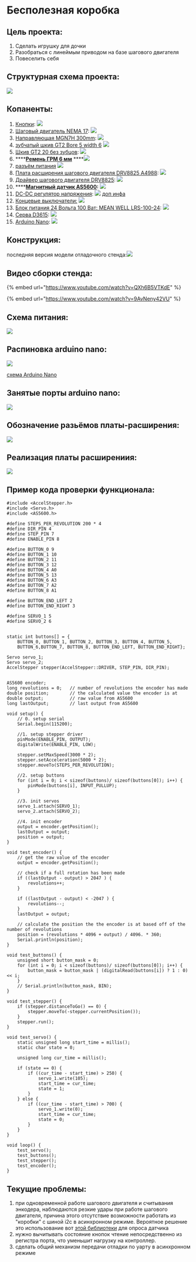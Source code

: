 # Бесполезная коробка

## Цель проекта:

1. Сделать игрушку для дочки
2. Разобраться с линеймым приводом на базе шагового двигателя
3. Повеселить себя

## Структурная схема проекта:

 

![](.gitbook/assets/photo5352776780357939252.jpg)

## Копаненты:



1. [Кнопки](https://aliexpress.ru/item/10pcs-Mini-12mm-Toggle-Rocker-Switch-6-Pins-2-Position-3-Position-ON-OFF-ON-OFF/4000238840867.html?spm=a2g0s.9042311.0.0.264d33edreTiCg&_ga=2.268409480.721664696.1612051115-530682806.1605135245&_gac=1.114393461.1610796936.CjwKCAiAuoqABhAsEiwAdSkVVCUs5nTX80VVDpcnxLvB3kZpXs2zuaedRuR_P9vpGu__abLf1sHESBoCMw4QAvD_BwE): ![](.gitbook/assets/screenshot-from-2021-02-02-12-42-39.png) 
2. [Шаговый двигатель NEMA 17](https://aliexpress.ru/item/4000329570564.html?spm=a2g0o.productlist.0.0.550816d5g7iG02&s=p&ad_pvid=202102171649262241762909808400006084000_1&algo_pvid=74b4ed5f-48ea-4d00-8ceb-39b771c87547&algo_expid=74b4ed5f-48ea-4d00-8ceb-39b771c87547-0&btsid=0b8b15cb16136093662915169e17f0&ws_ab_test=searchweb0_0,searchweb201602_,searchweb201603_): ![](.gitbook/assets/screenshot-from-2021-02-18-03-50-08.png) 
3. [Направляющая MGN7H 300mm](https://aliexpress.ru/item/MGN7-MGN12-MGN15-MGN9-L-100-200-350-500-600-800mm-miniature-linear-rail-slide-1pcs/4000264234020.html?spm=a2g0s.9042311.0.0.264d33edV28rk1&_ga=2.58105772.721664696.1612051115-530682806.1605135245&_gac=1.52601434.1610796936.CjwKCAiAuoqABhAsEiwAdSkVVCUs5nTX80VVDpcnxLvB3kZpXs2zuaedRuR_P9vpGu__abLf1sHESBoCMw4QAvD_BwE): ![](.gitbook/assets/screenshot-from-2021-02-02-12-46-36.png) 
4. [зубчатый шкив GT2 Bore 5 width 6](https://aliexpress.ru/item/High-Quality-GT2-Timing-Pulley-20-teeth-Bore-5mm-8mm-Aluminum-2GT-Synchronous-Wheel-3D-Printer/4000898906136.html?spm=a2g0s.9042311.0.0.264d33edffujk0&_ga=2.61209386.721664696.1612051115-530682806.1605135245&_gac=1.82479716.1610796936.CjwKCAiAuoqABhAsEiwAdSkVVCUs5nTX80VVDpcnxLvB3kZpXs2zuaedRuR_P9vpGu__abLf1sHESBoCMw4QAvD_BwE) ![](.gitbook/assets/screenshot-from-2021-02-02-12-55-43.png) 
5. [Шкив GT2 20 без зубцов](https://aliexpress.ru/item/GT2-Pulley-16-20-Without-Teeth-Pulley-16-20Teeth-OR-without-Teeth-Timing-Gear-Bore-3MM/32512894329.html?spm=a2g0s.9042311.0.0.264d33edSwKw4B&_ga=2.61389354.721664696.1612051115-530682806.1605135245&_gac=1.16302788.1612302785.CjwKCAiAjeSABhAPEiwAqfxURVnAwRXYoBPZ3WxVAR4feCVnuMGysp3E3lEiteS4H-q8LJ6nynU2xxoCko8QAvD_BwE):  ![](.gitbook/assets/screenshot-from-2021-02-03-02-09-10.png) 
6. \*\*\*\*[**Ремень ГРМ 6 мм**](https://aliexpress.ru/item/1m-2m-5m-10m-lot-GT2-6mm-open-timing-belt-width-6mm-GT2-belt-Rubber-Aramid/10000401582873.html?spm=a2g0s.9042311.0.0.264d33edk60mRf&_ga=2.67033000.721664696.1612051115-530682806.1605135245&_gac=1.84984299.1610796936.CjwKCAiAuoqABhAsEiwAdSkVVCUs5nTX80VVDpcnxLvB3kZpXs2zuaedRuR_P9vpGu__abLf1sHESBoCMw4QAvD_BwE) ****![](.gitbook/assets/screenshot-from-2021-02-02-13-10-04.png) 
7. [разъём питания](https://www.aliexpress.com/item/32706948395.html?spm=a2g0o.placeorder.0.0.6a3729fdQrTPAv&mp=1&_ga=2.186203887.733649584.1612867822-530682806.1605135245&_gac=1.114402677.1612393293.CjwKCAiAsOmABhAwEiwAEBR0ZoQVOcgG0DaGH8qnhtB28t2LdHiSB6GSdQXWdLqeA8_Wg5yumM56ehoC7-UQAvD_BwE)  ![](.gitbook/assets/screenshot-from-2021-02-09-13-54-12.png) 
8. [Плата расширения шагового двигателя DRV8825 A4988](https://aliexpress.ru/item/42-Stepper-Motor-Driver-Expansion-Board-DRV8825-A4988-3D-Printer-Parts-Control-Shield-Module-For-Arduino/4000772974580.html?spm=a2g0s.9042311.0.0.264d4c4dGZ6dwF&_ga=2.254851598.721664696.1612051115-530682806.1605135245&_gac=1.223396457.1612308157.CjwKCAiAjeSABhAPEiwAqfxURU6SgqMSpneTdudvHVfqPxbiaVtaGNwp5Z0pYRTR7Jnq-5hC8eiXThoCH3cQAvD_BwE&sku_id=10000007739648050): ![](.gitbook/assets/screenshot-from-2021-02-02-12-25-46.png) 
9. [Драйвер шагового двигателя DRV8825](https://aliexpress.ru/item/3D-Printer-Parts-StepStick-DRV8825-Stepper-Motor-Driver-With-Heat-sink-Carrier-Reprap-4-layer-PCB/32618856994.html?spm=a2g0s.9042311.0.0.264d4c4dGZ6dwF&_ga=2.237425158.721664696.1612051115-530682806.1605135245&_gac=1.119636730.1612308157.CjwKCAiAjeSABhAPEiwAqfxURU6SgqMSpneTdudvHVfqPxbiaVtaGNwp5Z0pYRTR7Jnq-5hC8eiXThoCH3cQAvD_BwE&sku_id=59319975710): ![](.gitbook/assets/screenshot-from-2021-02-02-12-26-00.png) 
10. \*\*\*\*[**Магнитный датчик AS5600**](https://aliexpress.ru/item/AS5600-magnetic-encoder-magnetic-induction-angle-measurement-sensor-module-12bit-high-precision/4000551682522.html?spm=a2g0s.9042311.0.0.264d33edTr0gcC&_ga=2.263126666.721664696.1612051115-530682806.1605135245&_gac=1.229861102.1612308157.CjwKCAiAjeSABhAPEiwAqfxURU6SgqMSpneTdudvHVfqPxbiaVtaGNwp5Z0pYRTR7Jnq-5hC8eiXThoCH3cQAvD_BwE&sku_id=10000002869296963)**:** ![](.gitbook/assets/screenshot-from-2021-02-02-11-51-11.png) 
11. [DC-DC регулятор напряжения](https://aliexpress.ru/item/33004374185.html?spm=a2g0o.productlist.0.0.63734940WFkuHK&algo_pvid=69b1ce41-6fe2-4ea3-9b8d-426b5a752cef&algo_expid=69b1ce41-6fe2-4ea3-9b8d-426b5a752cef-0&btsid=0b8b035c16138588368628898e0816&ws_ab_test=searchweb0_0,searchweb201602_,searchweb201603_&sku_id=67088944738): ![](.gitbook/assets/screenshot-from-2021-02-21-01-07-41.png) [доп инфа](http://wiki.sunfounder.cc/index.php?title=Step-down_DC-DC_Converter_Module)
12. [Концевые выключатели:](https://aliexpress.ru/item/1005002095893731.html?spm=a2g0o.productlist.0.0.738c5adf1HHuBW&algo_pvid=881a52cb-539b-430d-be31-5b1113a0f7ba&algo_expid=881a52cb-539b-430d-be31-5b1113a0f7ba-2&btsid=0b8b035616123513749206658ebd18&ws_ab_test=searchweb0_0,searchweb201602_,searchweb201603_&sku_id=12000018727208471) ![](.gitbook/assets/screenshot-from-2021-02-03-14-23-38.png) 
13. [Блок питания 24 Вольта 100 Ват: MEAN WELL  LRS-100-24](https://aliexpress.ru/item/4000583760898.html?spm=a2g0o.cart.0.0.31273c00FpFe9I&mp=1&_ga=2.228498075.721664696.1612051115-530682806.1605135245&_gac=1.126968447.1612308157.CjwKCAiAjeSABhAPEiwAqfxURU6SgqMSpneTdudvHVfqPxbiaVtaGNwp5Z0pYRTR7Jnq-5hC8eiXThoCH3cQAvD_BwE): ![](.gitbook/assets/screenshot-from-2021-02-03-14-28-47.png) 
14. [Серва D3615](https://aliexpress.ru/item/32591892775.html?spm=a2g0o.productlist.0.0.64122326MxbxwF&algo_pvid=d103a923-3100-482d-b945-38f32df2212a&algo_expid=d103a923-3100-482d-b945-38f32df2212a-0&btsid=0b8b158f16123942747607896e3a4e&ws_ab_test=searchweb0_0,searchweb201602_,searchweb201603_): ![](.gitbook/assets/screenshot-from-2021-02-04-02-16-39.png) 
15. [Arduino Nano](https://aliexpress.ru/item/1005001706390728.html?spm=a2g0o.productlist.0.0.427d1a9bqL1tBw&algo_pvid=d1bf206a-003e-4e88-aa41-8123fbea8f6f&algo_expid=d1bf206a-003e-4e88-aa41-8123fbea8f6f-0&btsid=0b8b15f516147304314408509e7153&ws_ab_test=searchweb0_0,searchweb201602_,searchweb201603_&sku_id=12000017234301331): ![](.gitbook/assets/screenshot-from-2021-03-03-03-14-45.png) 

## Конструкция:

последняя версия модели отладочного стенда:[![](.gitbook/assets/screenshot-from-2021-02-10-18-14-02.png)](https://cad.onshape.com/documents/125a385a616ec6f2df24a618/w/73a084dbbe324177ee5459c5/e/6f8e287a4627f32adfb02f55)

## Видео сборки стенда:

{% embed url="https://www.youtube.com/watch?v=QXh6B5VTKdE" %}

{% embed url="https://www.youtube.com/watch?v=9AvNeny42VU" %}

## Схема питания:

 

![](.gitbook/assets/photo5271509028385698236.jpg)

## Распиновка arduino nano:

 

![](.gitbook/assets/arduino-nano-pinout.jpg)

[схема Arduino Nano](https://www.arduino.cc/en/uploads/Main/ArduinoNano30Schematic.pdf)

## Занятые порты arduino nano:



  

![](.gitbook/assets/photo5330142757974553127.jpg)

##  Обозначение разьёмов платы-расширения:

 

![](.gitbook/assets/photo5330142757974553126.jpg)

## Реализация платы расширениия:

 

![](.gitbook/assets/photo5321231280655938872.jpg)

## Пример кода проверки функционала:

```text
#include <AccelStepper.h>
#include <Servo.h>
#include <AS5600.h>

#define STEPS_PER_REVOLUTION 200 * 4
#define DIR_PIN 4
#define STEP_PIN 7
#define ENABLE_PIN 8

#define BUTTON_0 9
#define BUTTON_1 10
#define BUTTON_2 11
#define BUTTON_3 12
#define BUTTON_4 A0
#define BUTTON_5 13
#define BUTTON_6 A3
#define BUTTON_7 A2
#define BUTTON_8 A1

#define BUTTON_END_LEFT 2
#define BUTTON_END_RIGHT 3

#define SERVO_1 5
#define SERVO_2 6


static int buttons[] = {
	BUTTON_0, BUTTON_1, BUTTON_2, BUTTON_3, BUTTON_4, BUTTON_5,
	BUTTON_6,BUTTON_7, BUTTON_8, BUTTON_END_LEFT, BUTTON_END_RIGHT};

Servo servo_1;
Servo servo_2;
AccelStepper stepper(AccelStepper::DRIVER, STEP_PIN, DIR_PIN);


AS5600 encoder;
long revolutions = 0;	// number of revolutions the encoder has made
double position;		// the calculated value the encoder is at
double output;			// raw value from AS5600
long lastOutput;		// last output from AS5600

void setup() {
	// 0. setup serial
	Serial.begin(115200);

	//1. setup stepper driver
	pinMode(ENABLE_PIN, OUTPUT);
	digitalWrite(ENABLE_PIN, LOW);

	stepper.setMaxSpeed(3000 * 2);
	stepper.setAcceleration(5000 * 2);
	stepper.moveTo(STEPS_PER_REVOLUTION);

	//2. setup buttons
	for (int i = 0; i < sizeof(buttons)/ sizeof(buttons[0]); i++) {
		pinMode(buttons[i], INPUT_PULLUP); 
	}

	//3. init servos
	servo_1.attach(SERVO_1);
	servo_2.attach(SERVO_2);

	//4. init encoder
	output = encoder.getPosition();
	lastOutput = output;
	position = output;
}

void test_encoder() {
	// get the raw value of the encoder
	output = encoder.getPosition();

	// check if a full rotation has been made
	if ((lastOutput - output) > 2047 ) {
		revolutions++;
	}
	
	if ((lastOutput - output) < -2047 ) {
		revolutions--;
	}
	lastOutput = output; 

	// calculate the position the the encoder is at based off of the number of revolutions
	position = (revolutions * 4096 + output) / 4096. * 360;
	Serial.println(position);
}

void test_buttons() {
	unsigned short button_mask = 0;
	for (int i = 0; i < sizeof(buttons)/ sizeof(buttons[0]); i++) {
		button_mask = button_mask | (digitalRead(buttons[i]) ? 1 : 0) << i;
	}
	// Serial.println(button_mask, BIN);
}

void test_stepper() {
	if (stepper.distanceToGo() == 0) {
		stepper.moveTo(-stepper.currentPosition());
	}
	stepper.run();
}

void test_servo() {
	static unsigned long start_time = millis();
	static char state = 0;

	unsigned long cur_time = millis();

	if (state == 0) {
		if ((cur_time - start_time) > 250) {
			servo_1.write(105);
			start_time = cur_time;
			state = 1;
		}
	} else {
		if ((cur_time - start_time) > 700) {
			servo_1.write(0);
			start_time = cur_time;
			state = 0;
		}
	}
}

void loop() {
	test_servo();
	test_buttons();
	test_stepper();
	test_encoder();
}
```

## Текущие проблемы:

1. при одновременной работе шагового двигателя и считывания энкодера, наблюдаются резкие удары при работе шагового двигателя, причина этого  отсутствие возможности работать из "коробки"  с шиной i2c в асинхронном режиме. Вероятное решение это использование вот [этой библиотеки](https://github.com/cskarai/asynci2cmaster) для опроса датчика
2. нужно вычитывать состояние кнопок чтение непосредственно из регистра порта, что уменьшит нагрузку на контроллер.
3. сделать общий механизм передачи отладки по уарту в асинхронном режиме

